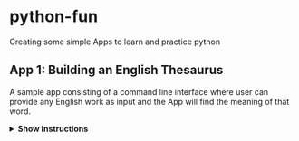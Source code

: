 # python-fun
Creating some simple Apps to learn and practice python

## App 1: Building an English Thesaurus

A sample app consisting of a command line interface where user can provide any English work as input and the App will find the meaning of that word. 


<details><summary><b>Show instructions</b></summary>

1. Install the preset:

    ```sh
    $ npm install --save-dev size-limit @size-limit/file
    ```


<details>
  <summary><b>More Details</b></summary>
  Launch the App:
    ```sh
    $ python basics.py
    ```
</details>

## App 2: Coming soon
